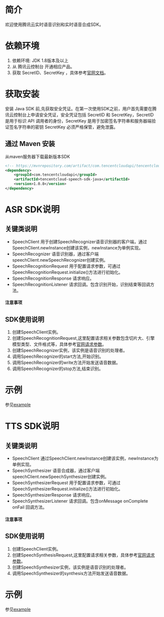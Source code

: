 # 简介
欢迎使用腾讯云实时语音识别和实时语音合成SDK。
# 依赖环境
1. 依赖环境: JDK 1.8版本及以上
2. 从 腾讯云控制台 开通相应产品。
3. 获取 SecretID、SecretKey ，具体参考[官网文档](https://cloud.tencent.com/document/product/1093)。


# 获取安装
安装 Java SDK 前,先获取安全凭证。在第一次使用SDK之前，用户首先需要在腾讯云控制台上申请安全凭证，安全凭证包括 SecretID 和 SecretKey，SecretID 是用于标识 API 调用者的身份，SecretKey 是用于加密签名字符串和服务器端验证签名字符串的密钥 SecretKey 必须严格保管，避免泄露。


## 通过 Maven 安装
从maven服务器下载最新版本SDK
```xml
<!-- https://mvnrepository.com/artifact/com.tencentcloudapi/tencentcloud-speech-sdk-java -->
<dependency>
    <groupId>com.tencentcloudapi</groupId>
    <artifactId>tencentcloud-speech-sdk-java</artifactId>
    <version>1.0.8</version>
</dependency>
```
# ASR SDK说明
##  关键类说明

- SpeechClient  用于创建SpeechRecognizer语音识别器的客户端，通过SpeechClient.newInstance创建该实例，newInstance为单例实现。
- SpeechRecognizer 语音识别器，通过客户端speechClient.newSpeechRecognizer创建实例。
- SpeechRecognitionRequest 用于配置请求参数，可通过SpeechRecognitionRequest.initialize()方法进行初始化。
- SpeechRecognitionResponse 请求响应。
- SpeechRecognitionListener 请求回调。包含识别开始，识别结束等回调方法。
#### 注意事项



## SDK使用说明
1. 创建SpeechClient实例。
2. 创建SpeechRecognitionRequest,这里配置请求相关参数包含切片大、引擎模型类型、文件格式等，具体参考[官网请求参数](https://cloud.tencent.com/document/product/1093/35799)。
3. 创建SpeechRecognizer实例，该实例是语音识别的处理者。
4. 调用SpeechRecognizer的start方法,开始识别。
5. 调用SpeechRecognizer的write方法开始发送语音数据。
6. 调用SpeechRecognizer的stop方法,结束识别。

# 示例
参见[example](https://github.com/TencentCloud/tencentcloud-speech-sdk-java-example/tree/main/src/main/java/com/tencentcloud/asr)

# TTS SDK说明
##  关键类说明

- SpeechClient  通过SpeechClient.newInstance创建该实例，newInstance为单例实现。
- SpeechSynthesizer 语音合成器，通过客户端speechClient.newSpeechSynthesizer创建实例。
- SpeechSynthesizerRequest 用于配置请求参数，可通过SpeechSynthesizerRequest.initialize()方法进行初始化。
- SpeechSynthesizerResponse 请求响应。
- SpeechSynthesizerListener 请求回调。包含onMessage onComplete  onFail 回调方法。
#### 注意事项



## SDK使用说明
1. 创建SpeechClient实例。
2. 创建SpeechSynthesisRequest,这里配置请求相关参数，具体参考[官网请求参数](https://cloud.tencent.com/document/product/1073/34093)。
3. 创建SpeechSynthesizer实例，该实例是语音识别的处理者。
4. 调用SpeechSynthesizer的synthesis方法开始发送语音数据。

# 示例
参见[example](https://github.com/TencentCloud/tencentcloud-speech-sdk-java-example/tree/main/src/main/java/com/tencentcloud/tts)

